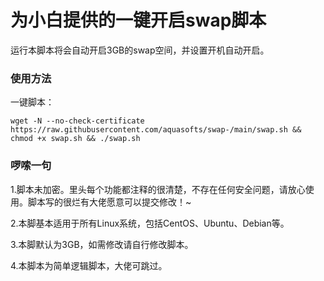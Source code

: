 <h1>为小白提供的一键开启swap脚本</h1>
运行本脚本将会自动开启3GB的swap空间，并设置开机自动开启。

### 使用方法
一键脚本：

`wget -N --no-check-certificate https://raw.githubusercontent.com/aquasofts/swap-/main/swap.sh && chmod +x swap.sh && ./swap.sh`

### 啰嗦一句
1.脚本未加密。里头每个功能都注释的很清楚，不存在任何安全问题，请放心使用。脚本写的很烂有大佬愿意可以提交修改！~

2.本脚基本适用于所有Linux系统，包括CentOS、Ubuntu、Debian等。

3.本脚默认为3GB，如需修改请自行修改脚本。

4.本脚本为简单逻辑脚本，大佬可跳过。
